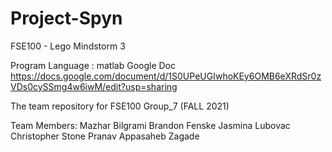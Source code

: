 # Project-Spyn
FSE100 - Lego Mindstorm 3

Program Language : matlab
Google Doc https://docs.google.com/document/d/1S0UPeUGIwhoKEy6OMB6eXRdSr0zVDs0cySSmg4w6iwM/edit?usp=sharing

The team repository for FSE100 Group_7 (FALL 2021)

Team Members:
Mazhar Bilgrami
Brandon Fenske
Jasmina Lubovac
Christopher Stone
Pranav Appasaheb Zagade
